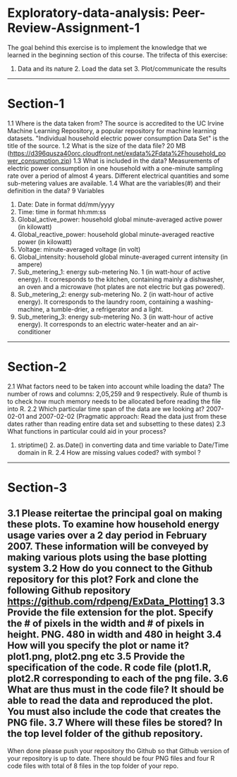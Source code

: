 # Exploratory-data-analysis: Peer-Review-Assignment-1
 The goal behind this exercise is to implement the knowledge that we learned in the beginning section of this course.
 The trifecta of this exercise: 
 1. Data and its nature 2. Load the data set 3. Plot/communicate the results
------------------------------------------------------------------------------------------------------------------------------------------------------------------------------------
#                                                                                Section-1
1.1 Where is the data taken from?
The source is accredited to the UC Irvine Machine Learning Repository, a popular repository for machine learning datasets.
"Individual household electric power consumption Data Set" is the title of the source.
1.2 What is the size of the data file?
20 MB (https://d396qusza40orc.cloudfront.net/exdata%2Fdata%2Fhousehold_power_consumption.zip)
1.3 What is included in the data?
Measurements of electric power consumption in one household with a one-minute sampling rate over a period of almost 4 years.
Different electrical quantities and some sub-metering values are available.
1.4 What are the variables(#) and their definition in the data?
9 Variables
1. Date: Date in format dd/mm/yyyy
2. Time: time in format hh:mm:ss
3. Global_active_power: household global minute-averaged active power (in kilowatt)
4. Global_reactive_power: household global minute-averaged reactive power (in kilowatt)
5. Voltage: minute-averaged voltage (in volt)
6. Global_intensity: household global minute-averaged current intensity (in ampere)
7. Sub_metering_1: energy sub-metering No. 1 (in watt-hour of active energy). It corresponds to the kitchen, containing mainly a dishwasher, an oven and a microwave (hot plates are not electric but gas powered).
8. Sub_metering_2: energy sub-metering No. 2 (in watt-hour of active energy). It corresponds to the laundry room, containing a washing-machine, a tumble-drier, a refrigerator and a light.
9. Sub_metering_3: energy sub-metering No. 3 (in watt-hour of active energy). It corresponds to an electric water-heater and an air-conditioner
--------------------------------------------------------------------------------------------------------------------------------------------------------------------------------------------------------------------------------
#                                                                               Section-2
2.1 What factors need to be taken into account while loading the data?
The number of rows and columns: 2,05,259 and 9 respectively. Rule of thumb is to check how much memory needs to be allocated before reading the file into R.
2.2 Which particular time span of the data are we looking at?
2007-02-01 and 2007-02-02 (Pragmatic approach: Read the data just from these dates rather than reading entire data set and subsetting to these dates)
2.3 What functions in particular could aid in your process?
1. striptime() 2. as.Date() in converting data and time variable to Date/Time domain in R.
2.4 How are missing values coded?
with symbol ?
-------------------------------------------------------------------------------------------------------------------------------------------------------------------------------------------------------------------------------
#                                                                             Section-3
3.1 Please reitertae the principal goal on making these plots.
To examine how household energy usage varies over a 2 day period in February 2007. These information will be conveyed by making various plots using the base plotting system
3.2 How do you connect to the Github repository for this plot?
Fork and clone the following Github repository https://github.com/rdpeng/ExData_Plotting1
3.3 Provide the file extension for the plot. Specify the # of pixels in the width and # of pixels in height.
PNG. 480 in width and 480 in height
3.4 How will you specify the plot or name it?
plot1.png, plot2.png etc
3.5 Provide the specification of the code.
R code file (plot1.R, plot2.R corresponding to each of the png file.
3.6 What are thus must in the code file?
It should be able to read the data and reproduced the plot. You must also include the code that creates the PNG file.
3.7 Where will these files be stored?
In the top level folder of the github repository.
-------------------------------------------------------------------------------------------------------------------------------------------------------------------------------------
When done please push your repository tho Github so that Github version of your repository is up to date. There should be four PNG files and four R code files with total of 8 files in the top folder of your repo.
